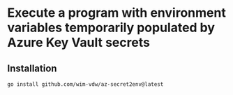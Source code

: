 # Execute a program with environment variables temporarily populated by Azure Key Vault secrets

## Installation

```bash
go install github.com/wim-vdw/az-secret2env@latest
```
